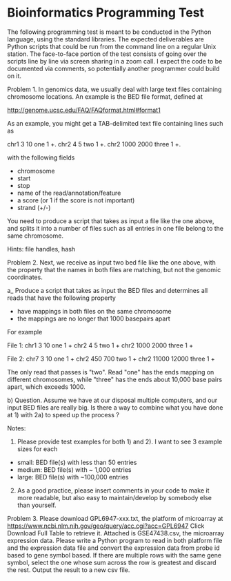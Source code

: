 # Bioinformatics Programming Test 

The following programming test is meant to be conducted in the Python language, using the standard libraries. The expected deliverables are Python scripts that could be run from the command line on a regular Unix station. The face-to-face portion of the test consists of going over the scripts line by line via screen sharing in a zoom call. I expect the code to be documented via comments, so potentially another programmer could build on it. 

Problem 1. In genomics data, we usually deal with large text files containing chromosome
locations. An example is the BED file format, defined at

http://genome.ucsc.edu/FAQ/FAQformat.html#format1

As an example, you might get a TAB-delimited text file containing lines such as

chr1    3   10  one 1   +. 
chr2    4   5   two 1   +. 
chr2    1000    2000    three   1   +. 


with the following fields
* chromosome
* start
* stop
* name of the read/annotation/feature
* a score (or 1 if the score is not important)
* strand (+/-)

You need to produce a script that takes as input a file like the one above, and splits it into
a number of files such as all entries in one file belong to the same chromosome.

Hints: file handles, hash

Problem 2. Next, we receive as input two bed file like the one above,
with the property that the names in both files are matching,
but not the genomic coordinates.

a_ Produce a script that takes as input the BED files and determines
all reads that have the following property
* have mappings in both files on the same chromosome
* the mappings are no longer that 1000 basepairs apart

For example

File 1: 
chr1    3   10  one 1   +
chr2    4   5   two 1   +
chr2    1000    2000    three   1   +

File 2:
chr7    3   10  one 1   +
chr2    450   700   two 1   +
chr2    11000    12000    three   1   +

The only read that passes is "two". Read "one" has the ends mapping on different chromosomes,
while "three" has the ends about 10,000 base pairs apart, which exceeds 1000.

b) Question. Assume we have at our disposal multiple computers, and our input BED files are really big.
Is there a way to combine what you have done at 1) with 2a) to speed up the process ?


Notes:
1. Please provide test examples for both 1) and 2). I want to see 3 example sizes for each
* small: BED file(s) with less than 50 entries
* medium: BED file(s) with ~ 1,000 entries
* large: BED file(s) with ~100,000 entries

2. As a good practice, please insert comments in your code to make it
more readable, but also easy to maintain/develop by somebody else than
yourself.


Problem 3. Please download GPL6947-xxx.txt, the platform of microarray at
https://www.ncbi.nlm.nih.gov/geo/query/acc.cgi?acc=GPL6947
Click Download Full Table to retrieve it.
Attached is GSE47438.csv, the microarray expression data. Please write a Python program to read in both platform file and the expression data file and convert the expression data from probe id based to gene symbol based. If there are multiple rows with the same gene symbol, select the one whose sum across the row is greatest and discard the rest.  Output the result to a new csv file.
